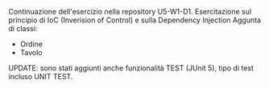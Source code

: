 Continuazione dell'esercizio nella repository U5-W1-D1.
Esercitazione sul principio di IoC (Inverision of Control) e sulla Dependency Injection
Aggunta di classi:
- Ordine
- Tavolo

UPDATE: sono stati aggiunti anche funzionalità TEST (JUnit 5), tipo di test incluso UNIT TEST.
